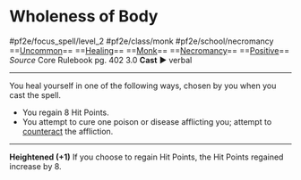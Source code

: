 # Wholeness of Body
#pf2e/focus_spell/level_2 #pf2e/class/monk #pf2e/school/necromancy 
==[Uncommon](rules/traits/uncommon.md)== ==[Healing](rules/traits/healing.md)== ==[Monk](rules/traits/monk.md)== ==[Necromancy](rules/traits/necromancy.md)== ==[Positive](rules/traits/positive.md)==
*Source* Core Rulebook pg. 402 3.0
**Cast** ► verbal

---
You heal yourself in one of the following ways, chosen by you when you cast the spell.
- You regain 8 Hit Points.
- You attempt to cure one poison or disease afflicting you; attempt to [counteract](rules/Counteracting.md) the affliction.

<hr>

**Heightened (+1)** If you choose to regain Hit Points, the Hit Points regained increase by 8.